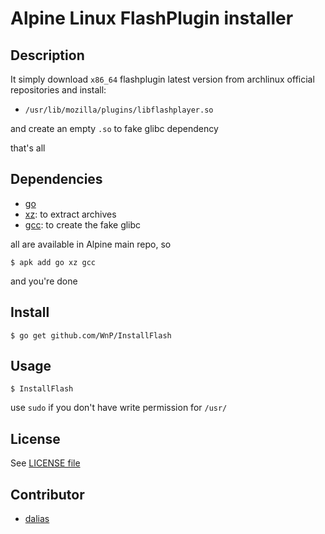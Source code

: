 # Alpine Linux FlashPlugin installer

## Description

It simply download `x86_64` flashplugin latest version from archlinux official repositories and install:

- `/usr/lib/mozilla/plugins/libflashplayer.so`

and create an empty `.so` to fake glibc dependency

that's all

## Dependencies

- [go](https://golang.org/)
- [xz](http://tukaani.org/xz/): to extract archives
- [gcc](https://gcc.gnu.org/): to create the fake glibc

all are available in Alpine main repo, so

```
$ apk add go xz gcc
```

and you're done

## Install

```
$ go get github.com/WnP/InstallFlash
```

## Usage

```
$ InstallFlash
```

use `sudo` if you don't have write permission for `/usr/`

## License

See [LICENSE file](https://github.com/WnP/InstallFlash/blob/master/LICENSE)

## Contributor

- [dalias](http://www.musl-libc.org/)
